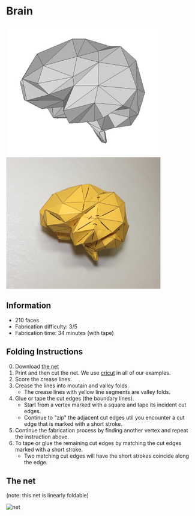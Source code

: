 # Brain

<img src="./Brain.png" height="350" alt="model"> <img src="./Brain-paper-model.JPG" height="350" alt="paper craft">

## Information

* 210 faces
* Fabrication difficulty: 3/5
* Fabrication time: 34 minutes (with tape)

## Folding Instructions

0. Download [the net](./Brain-210_cut.svg)
1. Print and then cut the net. We use [cricut](https://home.cricut.com/) in all of our examples.
2. Score the crease lines. 
3. Crease the lines into moutain and valley folds. 
   * The crease lines with yellow line segments are valley folds.
4. Glue or tape the cut edges (the boundary lines). 
   * Start from a vertex marked with a square and tape its incident cut edges. 
   * Continue to "zip" the adjacent cut edges util you encounter a cut edge that is marked with a short stroke. 
5. Continue the fabrication process by finding another vertex and repeat the instruction above.
6. To tape or glue the remaining cut edges by matching the cut edges marked with a short stroke. 
   * Two matching cut edges will have the short strokes coincide along the edge. 

## The net 
(note: this net is linearly foldable) 

<img src="https://cdn.rawgit.com/jmlien/polynet/fd781e9/nets/brain/Brain-210_cut.svg" width="800" alt="net">
